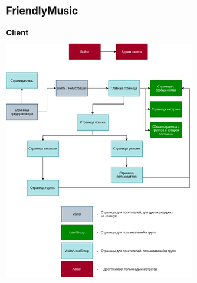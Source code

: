 # FriendlyMusic

## Client

![Страницы](https://github.com/htdhcvm/FriendlyMusic/blob/client/schema/schemaAccessPage.png)
